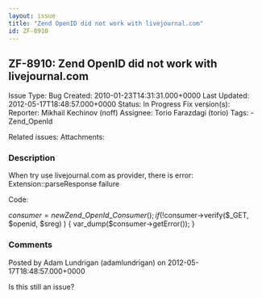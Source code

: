 ```yaml
---
layout: issue
title: "Zend OpenID did not work with livejournal.com"
id: ZF-8910
---
```


ZF-8910: Zend OpenID did not work with livejournal.com
------------------------------------------------------

 Issue Type: Bug Created: 2010-01-23T14:31:31.000+0000 Last Updated: 2012-05-17T18:48:57.000+0000 Status: In Progress Fix version(s): 
 Reporter:  Mikhail Kechinov (noff)  Assignee:  Torio Farazdagi (torio)  Tags: - Zend\_OpenId
 
 Related issues: 
 Attachments: 
### Description

When try use livejournal.com as provider, there is error: Extension::parseResponse failure

Code:

$consumer = new Zend\_OpenId\_Consumer(); if ( !$consumer->verify($\_GET, $openid, $sreg) ) { var\_dump($consumer->getError()); }

 

 

### Comments

Posted by Adam Lundrigan (adamlundrigan) on 2012-05-17T18:48:57.000+0000

Is this still an issue?

 

 